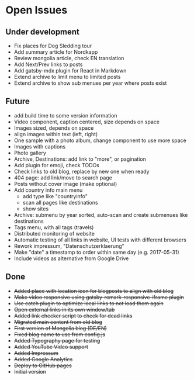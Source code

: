 # Open Issues

## Under development

* Fix places for Dog Sledding tour
* Add summary article for Nordkapp
* Review mongolia article, check EN translation
* Add Next/Prev links to posts
* Add gatsby-mdx plugin for React in Markdown
* Extend archive to limit menu to limited posts
* Extend archive to show sub menues per year where posts exist
 
## Future

* add build time to some version information
* Video component, caption centered, size depends on space
* Images sized, depends on space
* align images within text (left, right)
* One sample with a photo album, change component to use more space
* Images with captions
* Photo gallery
* Archive, Destinations: add link to "more", or pagination
* Add plugin for emoji, check TODOs
* Check links to old blog, replace by new one when ready
* 404 page: add link/move to search page
* Posts without cover image (make optional)
* Add country info main menu
  * add type like "countryinfo"
  * scan all pages like destinations
  * show sites
* Archive: submenu by year sorted, auto-scan and create submenues like destinations
* Tags menu, with all tags (travels)
* Distributed monitoring of website
* Automatic testing of all links in website, UI tests with different browsers
* Rework impressum, "Datenschutzerklaerung"
* Make "date" a timestamp to order within same day (e.g. 2017-05-31)
* Include videos as alternative from Google Drive

## Done

* ~~Added place with location icon for blogposts to align with old blog~~
* ~~Make video responsive using gatsby-remark-responsive-iframe plugin~~
* ~~Use catch plugin to optimize local links to not load them again~~
* ~~Open external links in its own window/tab~~
* ~~Added link checker script to check for dead links~~
* ~~Migrated main content from old blog~~
* ~~First version of Mongolia blog (DE/EN)~~
* ~~Fixed blog name to use from config.js~~
* ~~Added Typography page for testing~~
* ~~Added YouTube Video support~~
* ~~Added Impressum~~
* ~~Added Google Analytics~~
* ~~Deploy to GitHub pages~~
* ~~Initial version~~

